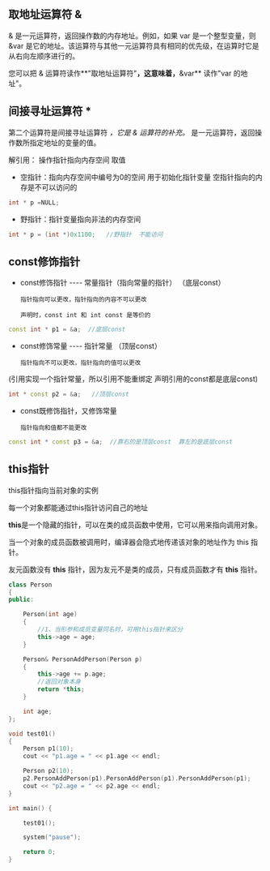 ## 取地址运算符   &

& 是一元运算符，返回操作数的内存地址。例如，如果 var 是一个整型变量，则 &var 是它的地址。该运算符与其他一元运算符具有相同的优先级，在运算时它是从右向左顺序进行的。

您可以把 & 运算符读作**"取地址运算符"**，这意味着，**&var** 读作"var 的地址"。

## 间接寻址运算符    *

第二个运算符是间接寻址运算符 *，它是 & 运算符的补充。* 是一元运算符，返回操作数所指定地址的变量的值。  

解引用： 操作指针指向内存空间  取值

- 空指针：指向内存空间中编号为0的空间   用于初始化指针变量  空指针指向的内存是不可以访问的

```C++
int * p =NULL;
```

- 野指针：指针变量指向非法的内存空间

```C++
int * p = (int *)0x1100;   //野指针  不能访问
```



## const修饰指针

- const修饰指针   ---- 常量指针（指向常量的指针）  （底层const）

      指针指向可以更改，指针指向的内容不可以更改

      声明时，const int 和 int const 是等价的

```C++
const int * p1 = &a;  //底层const
```

- const修饰常量   ---- 指针常量    （顶层const）

      指针指向不可以更改，指针指向的值可以更改

(引用实现一个指针常量，所以引用不能重绑定  声明引用的const都是底层const)  

```C++
int * const p2 = &a;   //顶层const
```

- const既修饰指针，又修饰常量

      指针指向和值都不能更改

```C++
const int * const p3 = &a;  //靠右的是顶层const  靠左的是底层const
```



## this指针

this指针指向当前对象的实例

每一个对象都能通过this指针访问自己的地址

**this**是一个隐藏的指针，可以在类的成员函数中使用，它可以用来指向调用对象。

当一个对象的成员函数被调用时，编译器会隐式地传递该对象的地址作为 this 指针。

友元函数没有 **this** 指针，因为友元不是类的成员，只有成员函数才有 **this** 指针。

```C++
class Person
{
public:

	Person(int age)
	{
		//1、当形参和成员变量同名时，可用this指针来区分
		this->age = age;
	}

	Person& PersonAddPerson(Person p)
	{
		this->age += p.age;
		//返回对象本身
		return *this;
	}

	int age;
};

void test01()
{
	Person p1(10);
	cout << "p1.age = " << p1.age << endl;

	Person p2(10);
	p2.PersonAddPerson(p1).PersonAddPerson(p1).PersonAddPerson(p1);
	cout << "p2.age = " << p2.age << endl;
}

int main() {

	test01();

	system("pause");

	return 0;
}
```


